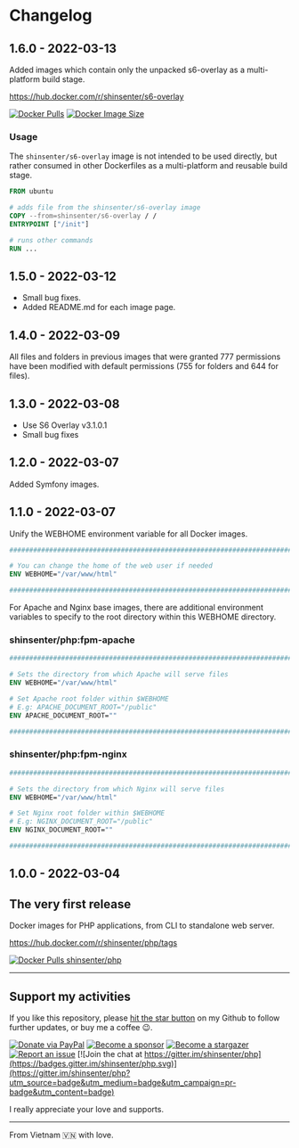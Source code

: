 # Changelog

## 1.6.0 - 2022-03-13

Added images which contain only the unpacked s6-overlay as a multi-platform build stage.

https://hub.docker.com/r/shinsenter/s6-overlay

[![Docker Pulls](https://img.shields.io/docker/pulls/shinsenter/s6-overlay)](https://hub.docker.com/r/shinsenter/s6-overlay) [![Docker Image Size](https://img.shields.io/docker/image-size/shinsenter/s6-overlay/latest?label=shinsenter%2Fs6-overlay)](https://hub.docker.com/r/shinsenter/s6-overlay/tags)

### Usage

The `shinsenter/s6-overlay` image is not intended to be used directly, but rather consumed in other Dockerfiles as a multi-platform and reusable build stage.

```Dockerfile
FROM ubuntu

# adds file from the shinsenter/s6-overlay image
COPY --from=shinsenter/s6-overlay / /
ENTRYPOINT ["/init"]

# runs other commands
RUN ...

```
## 1.5.0 - 2022-03-12

- Small bug fixes.
- Added README.md for each image page.

## 1.4.0 - 2022-03-09

All files and folders in previous images that were granted 777 permissions have been modified with default permissions (755 for folders and 644 for files).

## 1.3.0 - 2022-03-08

- Use S6 Overlay v3.1.0.1
- Small bug fixes

## 1.2.0 - 2022-03-07

Added Symfony images.

## 1.1.0 - 2022-03-07

Unify the WEBHOME environment variable for all Docker images.

```Dockerfile
################################################################################

# You can change the home of the web user if needed
ENV WEBHOME="/var/www/html"

################################################################################


```
For Apache and Nginx base images, there are additional environment variables to specify to the root directory within this WEBHOME directory.

### shinsenter/php:fpm-apache

```Dockerfile
################################################################################

# Sets the directory from which Apache will serve files
ENV WEBHOME="/var/www/html"

# Set Apache root folder within $WEBHOME
# E.g: APACHE_DOCUMENT_ROOT="/public"
ENV APACHE_DOCUMENT_ROOT=""

################################################################################


```
### shinsenter/php:fpm-nginx

```Dockerfile
################################################################################

# Sets the directory from which Nginx will serve files
ENV WEBHOME="/var/www/html"

# Set Nginx root folder within $WEBHOME
# E.g: NGINX_DOCUMENT_ROOT="/public"
ENV NGINX_DOCUMENT_ROOT=""

################################################################################


```
## 1.0.0 - 2022-03-04

## The very first release

Docker images for PHP applications, from CLI to standalone web server.

https://hub.docker.com/r/shinsenter/php/tags

[![Docker Pulls shinsenter/php](https://img.shields.io/docker/pulls/shinsenter/php)](https://hub.docker.com/r/shinsenter/php/tags)


---

## Support my activities

If you like this repository, please [hit the star button](https://github.com/shinsenter/php/stargazers) on my Github to follow further updates, or buy me a coffee 😉.

[![Donate via PayPal](https://img.shields.io/badge/Donate-Paypal-blue)](https://www.paypal.me/shinsenter) [![Become a sponsor](https://img.shields.io/badge/Donate-Patreon-orange)](https://www.patreon.com/appseeds) [![Become a stargazer](https://img.shields.io/badge/Support-Stargazer-yellow)](https://github.com/shinsenter/php/stargazers) [![Report an issue](https://img.shields.io/badge/Support-Issues-green)](https://github.com/shinsenter/php/discussions/new) [![Join the chat at https://gitter.im/shinsenter/php](https://badges.gitter.im/shinsenter/php.svg)](https://gitter.im/shinsenter/php?utm_source=badge&utm_medium=badge&utm_campaign=pr-badge&utm_content=badge)

I really appreciate your love and supports.


---

From Vietnam 🇻🇳 with love.
